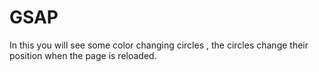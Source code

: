 # GSAP
In this you will see some color changing circles , the circles change their position when the page is reloaded. 
